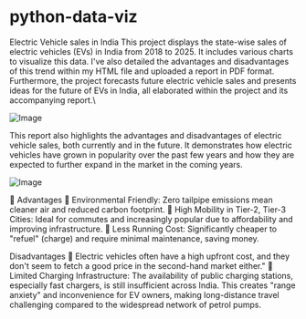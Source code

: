 # python-data-viz
Electric Vehicle sales in India
This project displays the state-wise sales of electric vehicles (EVs) in India from 2018 to 2025. It includes various charts to visualize this data. I've also detailed the advantages and disadvantages of this trend within my HTML file and uploaded a report in PDF format. Furthermore, the project forecasts future electric vehicle sales and presents ideas for the future of EVs in India, all elaborated within the project and its accompanying report.\

![Image](https://github.com/user-attachments/assets/4fc6fc32-51fd-4a32-b9a6-e4ec5ad5a0fa)

This report also highlights the advantages and disadvantages of electric vehicle sales, both currently and in the future. It demonstrates how electric vehicles have grown in popularity over the past few years and how they are expected to further expand in the market in the coming years.

![Image](https://github.com/user-attachments/assets/1b689a46-b7f3-4023-9d6f-8fd8f1624abc)

 Advantages
 Environmental Friendly: Zero tailpipe emissions mean cleaner air and reduced 
carbon footprint.
 High Mobility in Tier-2, Tier-3 Cities: Ideal for commutes and increasingly 
popular due to affordability and improving infrastructure.
 Less Running Cost: Significantly cheaper to "refuel" (charge) and require 
minimal maintenance, saving money.

Disadvantages
 Electric vehicles often have a high upfront cost, and they don't seem to fetch a good 
price in the second-hand market either."
 Limited Charging Infrastructure: The availability of public charging stations, 
especially fast chargers, is still insufficient across India. This creates "range 
anxiety" and inconvenience for EV owners, making long-distance travel 
challenging compared to the widespread network of petrol pumps.
